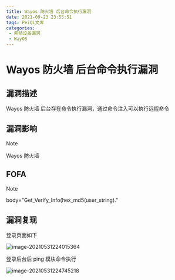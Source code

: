 ```yaml
---
title: Wayos 防火墙 后台命令执行漏洞
date: 2021-09-23 23:55:51
tags: PeiQi文库
categories:
 - 网络设备漏洞
 - WayOS
---
```


# Wayos 防火墙 后台命令执行漏洞

## 漏洞描述

Wayos 防火墙 后台存在命令执行漏洞，通过命令注入可以执行远程命令

## 漏洞影响

> [!NOTE]
>
> Wayos 防火墙 

## FOFA

> [!NOTE]
>
> body="Get_Verify_Info(hex_md5(user_string)."

## 漏洞复现

登录页面如下

![image-20210531224015364](/img/20210924020226801539.png)

登录后台后 ping 模块命令执行

![image-20210531224745218](/img/20210924020227162540.png)



